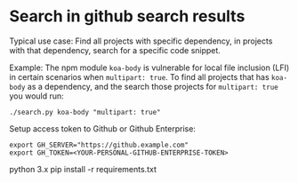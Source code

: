 # Search in github search results

Typical use case:
Find all projects with specific dependency,
in projects with that dependency, search for a specific code snippet.

Example:
The npm module `koa-body` is vulnerable for local file inclusion (LFI) in certain scenarios when `multipart: true`.
To find all projects that has `koa-body` as a dependency, and the search those projects for `multipart: true` you would run:

```
./search.py koa-body "multipart: true"
```

Setup access token to Github or Github Enterprise:
```
export GH_SERVER="https://github.example.com"
export GH_TOKEN=<YOUR-PERSONAL-GITHUB-ENTERPRISE-TOKEN>
```

python 3.x
pip install -r requirements.txt



